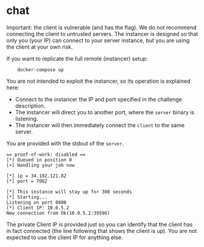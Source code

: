 chat
=====

Important: the client is vulnerable (and has the flag). We do not recommend connecting the client to untrusted servers. The instancer is designed so that only you (your IP) can connect to your server instance, but you are using the client at your own risk.

If you want to replicate the full remote (instancer) setup:

```
    docker-compose up
```

You are not intended to exploit the instancer, so its operation is explained here:

- Connect to the instancer the IP and port specified in the challenge description.
- The instancer will direct you to another port, where the `server` binary is listening.
- The instancer will then immediately connect the `client` to the same server.

You are provided with the stdout of the `server`.

```
== proof-of-work: disabled ==
[*] Queued in position 0
[+] Handling your job now

[*] ip = 34.192.121.82
[*] port = 7002

[*] This instance will stay up for 300 seconds
[*] Starting...
Listening on port 8000
[*] Client IP: 10.0.5.2
New connection from Ok(10.0.5.2:39596)
```

The private Client IP is provided just so you can identify that the client has in fact connected (the line following that shows the client is up). You are not expected to use the client IP for anything else.


